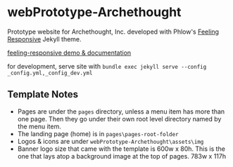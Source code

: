 # webPrototype-Archethought

Prototype website for Archethought, Inc. developed with Phlow's [Feeling Responsive](https://github.com/Phlow/feeling-responsive) Jekyll theme.

[feeling-responsive demo & documentation](http://phlow.github.io/feeling-responsive/)

for development, serve site with `bundle exec jekyll serve --config _config.yml,_config_dev.yml`

## Template Notes

* Pages are under the `pages` directory, unless a menu item has more than one page. Then they go under their own root level directory named by the menu item.
* The landing page (home) is in `pages\pages-root-folder`
* Logos & icons are under `webPrototype-Archethought\assets\img`
* Banner logo size that came with the template is 600w x 80h. This is the one that lays atop a background image at the top of pages. 783w x 117h